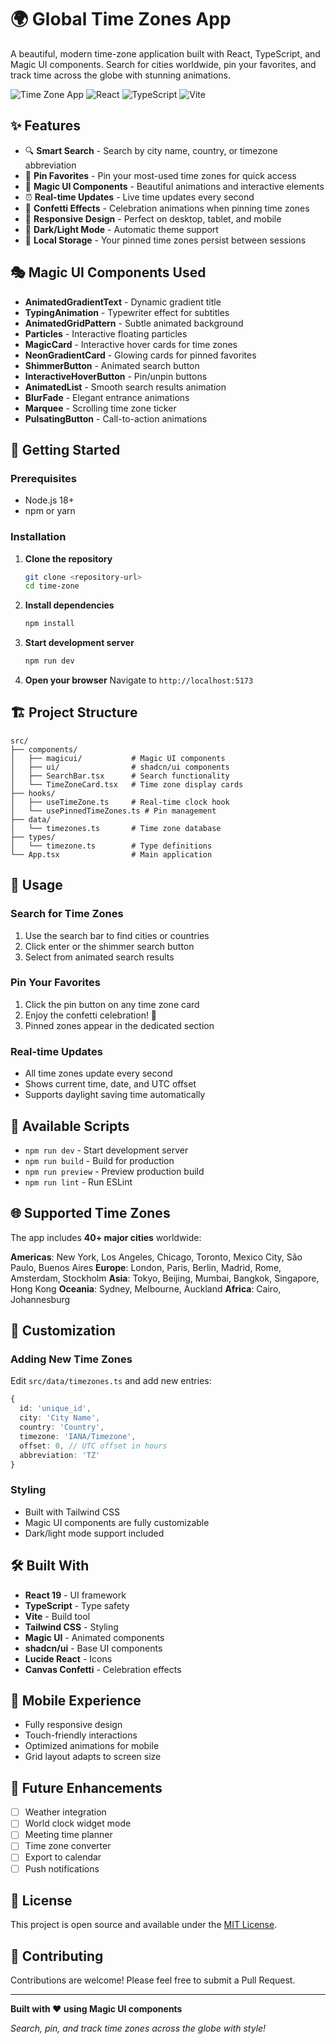 # 🌍 Global Time Zones App

A beautiful, modern time-zone application built with React, TypeScript, and Magic UI components. Search for cities worldwide, pin your favorites, and track time across the globe with stunning animations.

![Time Zone App](https://img.shields.io/badge/Status-Ready-brightgreen)
![React](https://img.shields.io/badge/React-19.1.0-blue)
![TypeScript](https://img.shields.io/badge/TypeScript-5.8.3-blue)
![Vite](https://img.shields.io/badge/Vite-7.0.6-yellow)

## ✨ Features

- 🔍 **Smart Search** - Search by city name, country, or timezone abbreviation
- 📌 **Pin Favorites** - Pin your most-used time zones for quick access
- 🎨 **Magic UI Components** - Beautiful animations and interactive elements
- ⏰ **Real-time Updates** - Live time updates every second
- 🎊 **Confetti Effects** - Celebration animations when pinning time zones
- 📱 **Responsive Design** - Perfect on desktop, tablet, and mobile
- 🌙 **Dark/Light Mode** - Automatic theme support
- 💾 **Local Storage** - Your pinned time zones persist between sessions

## 🎭 Magic UI Components Used

- **AnimatedGradientText** - Dynamic gradient title
- **TypingAnimation** - Typewriter effect for subtitles
- **AnimatedGridPattern** - Subtle animated background
- **Particles** - Interactive floating particles
- **MagicCard** - Interactive hover cards for time zones
- **NeonGradientCard** - Glowing cards for pinned favorites
- **ShimmerButton** - Animated search button
- **InteractiveHoverButton** - Pin/unpin buttons
- **AnimatedList** - Smooth search results animation
- **BlurFade** - Elegant entrance animations
- **Marquee** - Scrolling time zone ticker
- **PulsatingButton** - Call-to-action animations

## 🚀 Getting Started

### Prerequisites

- Node.js 18+ 
- npm or yarn

### Installation

1. **Clone the repository**
   ```bash
   git clone <repository-url>
   cd time-zone
   ```

2. **Install dependencies**
   ```bash
   npm install
   ```

3. **Start development server**
   ```bash
   npm run dev
   ```

4. **Open your browser**
   Navigate to `http://localhost:5173`

## 🏗️ Project Structure

```
src/
├── components/
│   ├── magicui/           # Magic UI components
│   ├── ui/                # shadcn/ui components
│   ├── SearchBar.tsx      # Search functionality
│   └── TimeZoneCard.tsx   # Time zone display cards
├── hooks/
│   ├── useTimeZone.ts     # Real-time clock hook
│   └── usePinnedTimeZones.ts # Pin management
├── data/
│   └── timezones.ts       # Time zone database
├── types/
│   └── timezone.ts        # Type definitions
└── App.tsx                # Main application
```

## 🎯 Usage

### Search for Time Zones
1. Use the search bar to find cities or countries
2. Click enter or the shimmer search button
3. Select from animated search results

### Pin Your Favorites
1. Click the pin button on any time zone card
2. Enjoy the confetti celebration! 🎉
3. Pinned zones appear in the dedicated section

### Real-time Updates
- All time zones update every second
- Shows current time, date, and UTC offset
- Supports daylight saving time automatically

## 🔧 Available Scripts

- `npm run dev` - Start development server
- `npm run build` - Build for production
- `npm run preview` - Preview production build
- `npm run lint` - Run ESLint

## 🌐 Supported Time Zones

The app includes **40+ major cities** worldwide:

**Americas**: New York, Los Angeles, Chicago, Toronto, Mexico City, São Paulo, Buenos Aires
**Europe**: London, Paris, Berlin, Madrid, Rome, Amsterdam, Stockholm
**Asia**: Tokyo, Beijing, Mumbai, Bangkok, Singapore, Hong Kong
**Oceania**: Sydney, Melbourne, Auckland
**Africa**: Cairo, Johannesburg

## 🎨 Customization

### Adding New Time Zones
Edit `src/data/timezones.ts` and add new entries:

```typescript
{
  id: 'unique_id',
  city: 'City Name',
  country: 'Country',
  timezone: 'IANA/Timezone',
  offset: 0, // UTC offset in hours
  abbreviation: 'TZ'
}
```

### Styling
- Built with Tailwind CSS
- Magic UI components are fully customizable
- Dark/light mode support included

## 🛠️ Built With

- **React 19** - UI framework
- **TypeScript** - Type safety
- **Vite** - Build tool
- **Tailwind CSS** - Styling
- **Magic UI** - Animated components
- **shadcn/ui** - Base UI components
- **Lucide React** - Icons
- **Canvas Confetti** - Celebration effects

## 📱 Mobile Experience

- Fully responsive design
- Touch-friendly interactions
- Optimized animations for mobile
- Grid layout adapts to screen size

## 🔮 Future Enhancements

- [ ] Weather integration
- [ ] World clock widget mode
- [ ] Meeting time planner
- [ ] Time zone converter
- [ ] Export to calendar
- [ ] Push notifications

## 📄 License

This project is open source and available under the [MIT License](LICENSE).

## 🤝 Contributing

Contributions are welcome! Please feel free to submit a Pull Request.

---

**Built with ❤️ using Magic UI components**

*Search, pin, and track time zones across the globe with style!*